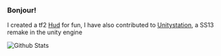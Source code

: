 ### Bonjour!

I created a tf2 [Hud](https://github.com/the-other-autumn/hud) for fun, I have also contributed to [Unitystation](https://github.com/unitystation/unitystation), a SS13 remake in the unity engine

![Github Stats](
https://github-readme-stats.vercel.app/api?username=the-other-autumn&show_icons=true&theme=dark&layout=compact&count_private=true&include_all_commits=true&hide_border=true
)
